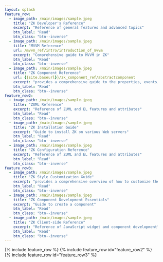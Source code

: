 ```yaml
---
layout: splash
feature_row:
  - image_path: /main/images/sample.jpeg
    title: "ZK Developer's Reference"
    excerpt: "Reference of general features and advanced topics"
    btn_label: "Read"
    btn_class: "btn--inverse"
  - image_path: /main/images/sample.jpeg
    title: "MVVM Reference"
    url: /mvvm_ref/intro/introduction_of_mvvm
    excerpt: "Comprehensive guide to MVVM in ZK"
    btn_label: "Read"
    btn_class: "btn--inverse"
  - image_path: /main/images/sample.jpeg
    title: "ZK Component Reference"
    url: {{site.baseurl}}/zk_component_ref/abstractcomponent
    excerpt: "provides a comprehensive guide to the properties, events, and features of ZK components"
    btn_label: "Read"
    btn_class: "btn--inverse"
feature_row2:
  - image_path: /main/images/sample.jpeg
    title: "ZUML Reference"
    excerpt: "Reference of ZUML and EL features and attributes"
    btn_label: "Read"
    btn_class: "btn--inverse"
  - image_path: /main/images/sample.jpeg
    title: "ZK Installation Guide"
    excerpt: "Guide to install ZK on various Web servers"
    btn_label: "Read"
    btn_class: "btn--inverse"
  - image_path: /main/images/sample.jpeg
    title: "ZK Configuration Reference"
    excerpt: "Reference of ZUML and EL features and attributes"
    btn_label: "Read"
    btn_class: "btn--inverse"
feature_row3:
  - image_path: /main/images/sample.jpeg
    title: "ZK Style Customization Guide"
    excerpt: "provides a comprehensive overview of how to customize the styling and appearance of ZK components, incorporating the use of CSS, Sclass and Zclass, LESS integration, and practical examples for customizing individual component"
    btn_label: "Read"
    btn_class: "btn--inverse"
  - image_path: /main/images/sample.jpeg
    title: "ZK Component Development Essentials"
    excerpt: "Guide to create a component"
    btn_label: "Read"
    btn_class: "btn--inverse"
  - image_path: /main/images/sample.jpeg
    title: "ZK Client-side Reference"
    excerpt: "Reference of JavaScript widget and component development"
    btn_label: "Read"
    btn_class: "btn--inverse"
---
```

{% include feature_row %}
{% include feature_row id="feature_row2" %}
{% include feature_row id="feature_row3" %}